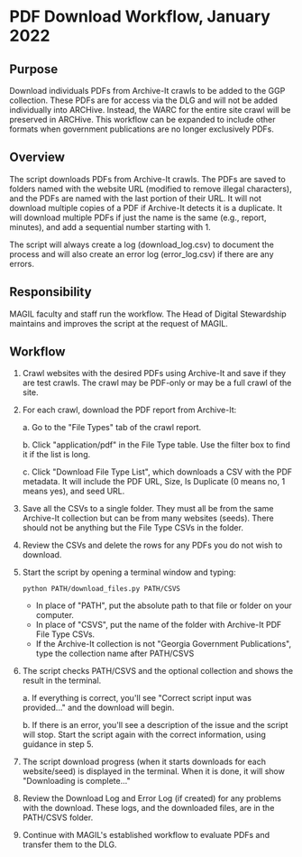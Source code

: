 # PDF Download Workflow, January 2022

## Purpose

Download individuals PDFs from Archive-It crawls to be added to the GGP collection. 
These PDFs are for access via the DLG and will not be added individually into ARCHive. 
Instead, the WARC for the entire site crawl will be preserved in ARCHive. 
This workflow can be expanded to include other formats when government publications are no longer exclusively PDFs. 

## Overview

The script downloads PDFs from Archive-It crawls. 
The PDFs are saved to folders named with the website URL (modified to remove illegal characters),
and the PDFs are named with the last portion of their URL.
It will not download multiple copies of a PDF if Archive-It detects it is a duplicate.
It will download multiple PDFs if just the name is the same (e.g., report, minutes), and add a sequential number starting with 1.

The script will always create a log (download_log.csv) to document the process
and will also create an error log (error_log.csv) if there are any errors.

## Responsibility

MAGIL faculty and staff run the workflow. 
The Head of Digital Stewardship maintains and improves the script at the request of MAGIL.

## Workflow

1. Crawl websites with the desired PDFs using Archive-It and save if they are test crawls. 
   The crawl may be PDF-only or may be a full crawl of the site.
   

2. For each crawl, download the PDF report from Archive-It:
   
   a. Go to the "File Types" tab of the crawl report.
   
   b. Click "application/pdf" in the File Type table. Use the filter box to find it if the list is long.
   
   c. Click "Download File Type List", which downloads a CSV with the PDF metadata. 
      It will include the PDF URL, Size, Is Duplicate (0 means no, 1 means yes), and seed URL.
   

3. Save all the CSVs to a single folder. 
   They must all be from the same Archive-It collection but can be from many websites (seeds).
   There should not be anything but the File Type CSVs in the folder.
   

4. Review the CSVs and delete the rows for any PDFs you do not wish to download.
   

5. Start the script by opening a terminal window and typing:
    
       python PATH/download_files.py PATH/CSVS

   * In place of "PATH", put the absolute path to that file or folder on your computer.
   * In place of "CSVS", put the name of the folder with Archive-It PDF File Type CSVs.
   * If the Archive-It collection is not "Georgia Government Publications", type the collection name after PATH/CSVS

   
6. The script checks PATH/CSVS and the optional collection and shows the result in the terminal.
   
   a. If everything is correct, you'll see "Correct script input was provided..." and the download will begin.

   b. If there is an error, you'll see a description of the issue and the script will stop. 
      Start the script again with the correct information, using guidance in step 5.


7. The script download progress (when it starts downloads for each website/seed) is displayed in the terminal.
   When it is done, it will show "Downloading is complete..."


8. Review the Download Log and Error Log (if created) for any problems with the download.
   These logs, and the downloaded files, are in the PATH/CSVS folder.


9. Continue with MAGIL's established workflow to evaluate PDFs and transfer them to the DLG.